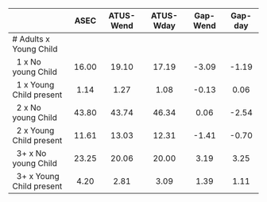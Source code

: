 
|                      |         ASEC |    ATUS-Wend |    ATUS-Wday |     Gap-Wend |      Gap-day |
| -------------------- | :----------: | :----------: | :----------: | :----------: | :----------: |
| # Adults x Young Child |              |              |              |              |              |
| &nbsp;&nbsp;1 x No young Child |        16.00 |        19.10 |        17.19 |        -3.09 |        -1.19 |
| &nbsp;&nbsp;1 x Young Child present |         1.14 |         1.27 |         1.08 |        -0.13 |         0.06 |
| &nbsp;&nbsp;2 x No young Child |        43.80 |        43.74 |        46.34 |         0.06 |        -2.54 |
| &nbsp;&nbsp;2 x Young Child present |        11.61 |        13.03 |        12.31 |        -1.41 |        -0.70 |
| &nbsp;&nbsp;3+ x No young Child |        23.25 |        20.06 |        20.00 |         3.19 |         3.25 |
| &nbsp;&nbsp;3+ x Young Child present |         4.20 |         2.81 |         3.09 |         1.39 |         1.11 |

